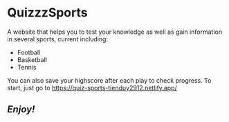 # QuizzzSports

 A website that helps you to test your knowledge as well as gain information in several sports, current including: 
  - Football
  - Basketball
  - Tennis

You can also save your highscore after each play to check progress.
 To start, just go to https://quiz-sports-tienduy2912.netlify.app/

## _Enjoy!_